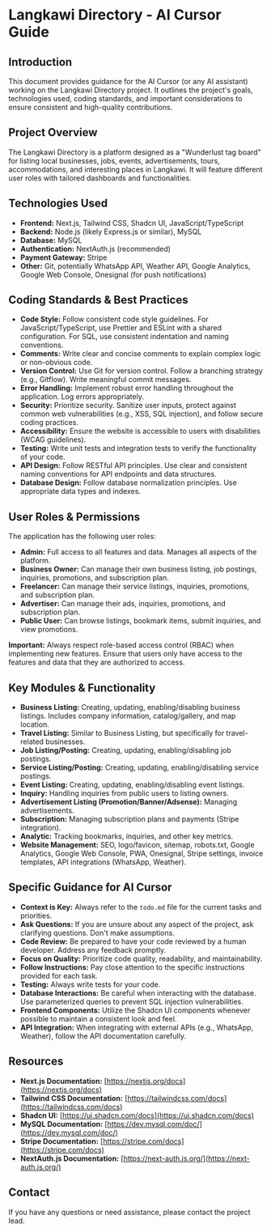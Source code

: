 # Langkawi Directory - AI Cursor Guide

## Introduction

This document provides guidance for the AI Cursor (or any AI assistant) working on the Langkawi Directory project. It outlines the project's goals, technologies used, coding standards, and important considerations to ensure consistent and high-quality contributions.

## Project Overview

The Langkawi Directory is a platform designed as a "Wunderlust tag board" for listing local businesses, jobs, events, advertisements, tours, accommodations, and interesting places in Langkawi.  It will feature different user roles with tailored dashboards and functionalities.

## Technologies Used

*   **Frontend:** Next.js, Tailwind CSS, Shadcn UI, JavaScript/TypeScript
*   **Backend:** Node.js (likely Express.js or similar), MySQL
*   **Database:** MySQL
*   **Authentication:** NextAuth.js (recommended)
*   **Payment Gateway:** Stripe
*   **Other:** Git, potentially WhatsApp API, Weather API, Google Analytics, Google Web Console, Onesignal (for push notifications)

## Coding Standards & Best Practices

*   **Code Style:**  Follow consistent code style guidelines.  For JavaScript/TypeScript, use Prettier and ESLint with a shared configuration.  For SQL, use consistent indentation and naming conventions.
*   **Comments:**  Write clear and concise comments to explain complex logic or non-obvious code.
*   **Version Control:**  Use Git for version control.  Follow a branching strategy (e.g., Gitflow).  Write meaningful commit messages.
*   **Error Handling:** Implement robust error handling throughout the application.  Log errors appropriately.
*   **Security:**  Prioritize security.  Sanitize user inputs, protect against common web vulnerabilities (e.g., XSS, SQL injection), and follow secure coding practices.
*   **Accessibility:**  Ensure the website is accessible to users with disabilities (WCAG guidelines).
*   **Testing:**  Write unit tests and integration tests to verify the functionality of your code.
*   **API Design:**  Follow RESTful API principles.  Use clear and consistent naming conventions for API endpoints and data structures.
*   **Database Design:**  Follow database normalization principles.  Use appropriate data types and indexes.

## User Roles & Permissions

The application has the following user roles:

*   **Admin:** Full access to all features and data.  Manages all aspects of the platform.
*   **Business Owner:** Can manage their own business listing, job postings, inquiries, promotions, and subscription plan.
*   **Freelancer:** Can manage their service listings, inquiries, promotions, and subscription plan.
*   **Advertiser:** Can manage their ads, inquiries, promotions, and subscription plan.
*   **Public User:** Can browse listings, bookmark items, submit inquiries, and view promotions.

**Important:**  Always respect role-based access control (RBAC) when implementing new features.  Ensure that users only have access to the features and data that they are authorized to access.

## Key Modules & Functionality

*   **Business Listing:**  Creating, updating, enabling/disabling business listings.  Includes company information, catalog/gallery, and map location.
*   **Travel Listing:** Similar to Business Listing, but specifically for travel-related businesses.
*   **Job Listing/Posting:**  Creating, updating, enabling/disabling job postings.
*   **Service Listing/Posting:** Creating, updating, enabling/disabling service postings.
*   **Event Listing:** Creating, updating, enabling/disabling event listings.
*   **Inquiry:** Handling inquiries from public users to listing owners.
*   **Advertisement Listing (Promotion/Banner/Adsense):** Managing advertisements.
*   **Subscription:** Managing subscription plans and payments (Stripe integration).
*   **Analytic:** Tracking bookmarks, inquiries, and other key metrics.
*   **Website Management:** SEO, logo/favicon, sitemap, robots.txt, Google Analytics, Google Web Console, PWA, Onesignal, Stripe settings, invoice templates, API integrations (WhatsApp, Weather).

## Specific Guidance for AI Cursor

*   **Context is Key:**  Always refer to the `todo.md` file for the current tasks and priorities.
*   **Ask Questions:** If you are unsure about any aspect of the project, ask clarifying questions.  Don't make assumptions.
*   **Code Review:**  Be prepared to have your code reviewed by a human developer.  Address any feedback promptly.
*   **Focus on Quality:**  Prioritize code quality, readability, and maintainability.
*   **Follow Instructions:**  Pay close attention to the specific instructions provided for each task.
*   **Testing:**  Always write tests for your code.
*   **Database Interactions:**  Be careful when interacting with the database.  Use parameterized queries to prevent SQL injection vulnerabilities.
*   **Frontend Components:**  Utilize the Shadcn UI components whenever possible to maintain a consistent look and feel.
*   **API Integration:**  When integrating with external APIs (e.g., WhatsApp, Weather), follow the API documentation carefully.

## Resources

*   **Next.js Documentation:** [https://nextjs.org/docs](https://nextjs.org/docs)
*   **Tailwind CSS Documentation:** [https://tailwindcss.com/docs](https://tailwindcss.com/docs)
*   **Shadcn UI:** [https://ui.shadcn.com/docs](https://ui.shadcn.com/docs)
*   **MySQL Documentation:** [https://dev.mysql.com/doc/](https://dev.mysql.com/doc/)
*   **Stripe Documentation:** [https://stripe.com/docs](https://stripe.com/docs)
*   **NextAuth.js Documentation:** [https://next-auth.js.org/](https://next-auth.js.org/)

## Contact

If you have any questions or need assistance, please contact the project lead.